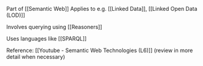 Part of [[Semantic Web]]
Applies to e.g. [[Linked Data]], [[Linked Open Data (LOD)]]

Involves querying using [[Reasoners]]

Uses languages like [[SPARQL]]


Reference:
[[Youtube - Semantic Web Technologies (L6)]] (review in more detail when necessary)